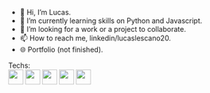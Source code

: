 - 👋 Hi, I’m Lucas.
- 🌱 I’m currently learning skills on Python and Javascript.
- 💞️ I’m looking for a work or a project to collaborate.
- 📫 How to reach me, linkedin/lucaslescano20.
- 🌐 Portfolio (not finished).

Techs:
<br>
<img src="https://cdn.jsdelivr.net/gh/devicons/devicon/icons/html5/html5-original.svg" height=30px width=30px/>
<img src="https://cdn.jsdelivr.net/gh/devicons/devicon/icons/css3/css3-original.svg" height=30px width=30px/>
<img src="https://cdn.jsdelivr.net/gh/devicons/devicon/icons/javascript/javascript-original.svg" height=30px width=30px/>
<img src="https://cdn.jsdelivr.net/gh/devicons/devicon/icons/python/python-original.svg" height=30px width=30px/>
<img src="https://cdn.jsdelivr.net/gh/devicons/devicon/icons/ruby/ruby-original.svg" height=30px width=30px/>
